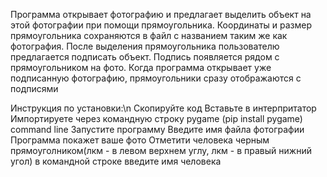 Программа открывает фотографию и предлагает выделить объект на этой фотографии при помощи прямоугольника. Координаты и размер прямоугольника сохраняются в файл с названием таким же как фотография. После выделения прямоугольника пользователю предлагается подписать объект. Подпись появляется рядом с прямоугольником на фото. Когда программа открывает уже подписанную фотографию, прямоугольники сразу отображаются с подписями

Инструкция по установки:\n
Скопируйте код
Вставьте в интерпритатор
Импортируете через командную строку pygame
(pip install pygame) command line
Запустите программу
Введите имя файла фотографии 
Программа покажет ваше фото
Отметити человека черным прямоуголником(лкм - в левом верхнем углу, лкм - в правый нижний угол)
в командной строке введите имя человека
